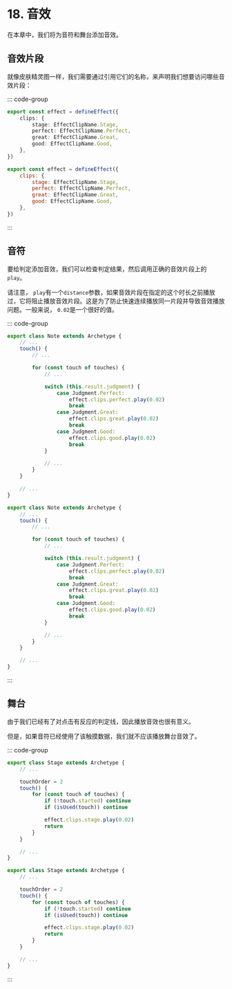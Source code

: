 # 18. 音效

在本章中，我们将为音符和舞台添加音效。

## 音效片段

就像皮肤精灵图一样，我们需要通过引用它们的名称，来声明我们想要访问哪些音效片段：

::: code-group

```TypeScript
export const effect = defineEffect({
    clips: {
        stage: EffectClipName.Stage,
        perfect: EffectClipName.Perfect,
        great: EffectClipName.Great,
        good: EffectClipName.Good,
    },
})
```

```JavaScript
export const effect = defineEffect({
    clips: {
        stage: EffectClipName.Stage,
        perfect: EffectClipName.Perfect,
        great: EffectClipName.Great,
        good: EffectClipName.Good,
    },
})
```

:::

## 音符

要给判定添加音效，我们可以检查判定结果，然后调用正确的音效片段上的`play`。

请注意， `play`有一个`distance`参数，如果音效片段在指定的这个时长之前播放过，它将阻止播放音效片段。这是为了防止快速连续播放同一片段并导致音效播放问题。一般来说， `0.02`是一个很好的值。

::: code-group

```TypeScript
export class Note extends Archetype {
    // ...
    touch() {
        // ...

        for (const touch of touches) {
            // ...

            switch (this.result.judgment) {
                case Judgment.Perfect:
                    effect.clips.perfect.play(0.02)
                    break
                case Judgment.Great:
                    effect.clips.great.play(0.02)
                    break
                case Judgment.Good:
                    effect.clips.good.play(0.02)
                    break
            }

            // ...
        }
    }

    // ...
}
```

```JavaScript
export class Note extends Archetype {
    // ...
    touch() {
        // ...

        for (const touch of touches) {
            // ...

            switch (this.result.judgment) {
                case Judgment.Perfect:
                    effect.clips.perfect.play(0.02)
                    break
                case Judgment.Great:
                    effect.clips.great.play(0.02)
                    break
                case Judgment.Good:
                    effect.clips.good.play(0.02)
                    break
            }

            // ...
        }
    }

    // ...
}
```

:::

## 舞台

由于我们已经有了对点击有反应的判定线，因此播放音效也很有意义。

但是，如果音符已经使用了该触摸数据，我们就不应该播放舞台音效了。

::: code-group

```TypeScript
export class Stage extends Archetype {
    // ...

    touchOrder = 2
    touch() {
        for (const touch of touches) {
            if (!touch.started) continue
            if (isUsed(touch)) continue

            effect.clips.stage.play(0.02)
            return
        }
    }

    // ...
}
```

```JavaScript
export class Stage extends Archetype {
    // ...

    touchOrder = 2
    touch() {
        for (const touch of touches) {
            if (!touch.started) continue
            if (isUsed(touch)) continue

            effect.clips.stage.play(0.02)
            return
        }
    }

    // ...
}
```

:::
